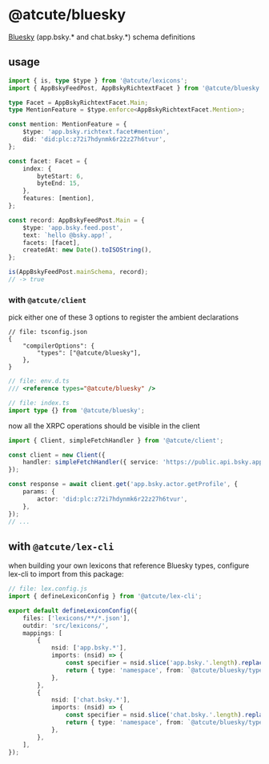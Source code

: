 # @atcute/bluesky

[Bluesky](https://bsky.app) (app.bsky.\* and chat.bsky.\*) schema definitions

## usage

```ts
import { is, type $type } from '@atcute/lexicons';
import { AppBskyFeedPost, AppBskyRichtextFacet } from '@atcute/bluesky';

type Facet = AppBskyRichtextFacet.Main;
type MentionFeature = $type.enforce<AppBskyRichtextFacet.Mention>;

const mention: MentionFeature = {
	$type: 'app.bsky.richtext.facet#mention',
	did: 'did:plc:z72i7hdynmk6r22z27h6tvur',
};

const facet: Facet = {
	index: {
		byteStart: 6,
		byteEnd: 15,
	},
	features: [mention],
};

const record: AppBskyFeedPost.Main = {
	$type: 'app.bsky.feed.post',
	text: `hello @bsky.app!`,
	facets: [facet],
	createdAt: new Date().toISOString(),
};

is(AppBskyFeedPost.mainSchema, record);
// -> true
```

### with `@atcute/client`

pick either one of these 3 options to register the ambient declarations

```jsonc
// file: tsconfig.json
{
	"compilerOptions": {
		"types": ["@atcute/bluesky"],
	},
}
```

```ts
// file: env.d.ts
/// <reference types="@atcute/bluesky" />
```

```ts
// file: index.ts
import type {} from '@atcute/bluesky';
```

now all the XRPC operations should be visible in the client

```ts
import { Client, simpleFetchHandler } from '@atcute/client';

const client = new Client({
	handler: simpleFetchHandler({ service: 'https://public.api.bsky.app' }),
});

const response = await client.get('app.bsky.actor.getProfile', {
	params: {
		actor: 'did:plc:z72i7hdynmk6r22z27h6tvur',
	},
});
// ...
```

## with `@atcute/lex-cli`

when building your own lexicons that reference Bluesky types, configure lex-cli to import from this
package:

```ts
// file: lex.config.js
import { defineLexiconConfig } from '@atcute/lex-cli';

export default defineLexiconConfig({
	files: ['lexicons/**/*.json'],
	outdir: 'src/lexicons/',
	mappings: [
		{
			nsid: ['app.bsky.*'],
			imports: (nsid) => {
				const specifier = nsid.slice('app.bsky.'.length).replaceAll('.', '/');
				return { type: 'namespace', from: `@atcute/bluesky/types/app/${specifier}` };
			},
		},
		{
			nsid: ['chat.bsky.*'],
			imports: (nsid) => {
				const specifier = nsid.slice('chat.bsky.'.length).replaceAll('.', '/');
				return { type: 'namespace', from: `@atcute/bluesky/types/chat/${specifier}` };
			},
		},
	],
});
```
